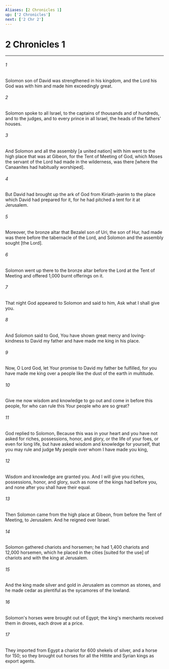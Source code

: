 ```yaml
---
Aliases: [2 Chronicles 1]
up: ['2 Chronicles']
next: ['2 Chr 2']
---
```

# 2 Chronicles 1

***














###### 1 






Solomon son of David was strengthened in his kingdom, and the Lord his God was with him and made him exceedingly great. 













###### 2 






Solomon spoke to all Israel, to the captains of thousands and of hundreds, and to the judges, and to every prince in all Israel, the heads of the fathers' houses. 













###### 3 






And Solomon and all the assembly [a united nation] with him went to the high place that was at Gibeon, for the Tent of Meeting of God, which Moses the servant of the Lord had made in the wilderness, was there [where the Canaanites had habitually worshiped]. 













###### 4 






But David had brought up the ark of God from Kiriath-jearim to the place which David had prepared for it, for he had pitched a tent for it at Jerusalem. 













###### 5 






Moreover, the bronze altar that Bezalel son of Uri, the son of Hur, had made was there before the tabernacle of the Lord, and Solomon and the assembly sought [the Lord]. 













###### 6 






Solomon went up there to the bronze altar before the Lord at the Tent of Meeting and offered 1,000 burnt offerings on it. 













###### 7 






That night God appeared to Solomon and said to him, Ask what I shall give you. 













###### 8 






And Solomon said to God, You have shown great mercy and loving-kindness to David my father and have made me king in his place. 













###### 9 






Now, O Lord God, let Your promise to David my father be fulfilled, for you have made me king over a people like the dust of the earth in multitude. 













###### 10 






Give me now wisdom and knowledge to go out and come in before this people, for who can rule this Your people who are so great? 













###### 11 






God replied to Solomon, Because this was in your heart and you have not asked for riches, possessions, honor, and glory, or the life of your foes, or even for long life, but have asked wisdom and knowledge for yourself, that you may rule and judge My people over whom I have made you king, 













###### 12 






Wisdom and knowledge are granted you. And I will give you riches, possessions, honor, and glory, such as none of the kings had before you, and none after you shall have their equal. 













###### 13 






Then Solomon came from the high place at Gibeon, from before the Tent of Meeting, to Jerusalem. And he reigned over Israel. 













###### 14 






Solomon gathered chariots and horsemen; he had 1,400 chariots and 12,000 horsemen, which he placed in the cities [suited for the use] of chariots and with the king at Jerusalem. 













###### 15 






And the king made silver and gold in Jerusalem as common as stones, and he made cedar as plentiful as the sycamores of the lowland. 













###### 16 






Solomon's horses were brought out of Egypt; the king's merchants received them in droves, each drove at a price. 













###### 17 






They imported from Egypt a chariot for 600 shekels of silver, and a horse for 150; so they brought out horses for all the Hittite and Syrian kings as export agents.
